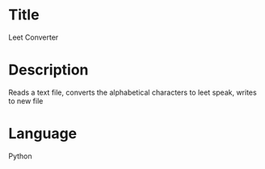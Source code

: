 # Title
Leet Converter

# Description
Reads a text file, converts the alphabetical characters to leet speak, writes to new file

# Language
Python
